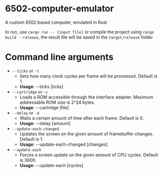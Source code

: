# 6502-computer-emulator
A custom 6502 based computer, emulated in Rust

to run, use `cargo run -- [input file]` or compile the project using `cargo build --release`, the result file will be saved in the `target/release` folder

# Command line arguments
- `--ticks` or `-t`
  - Sets how many clock cycles per frame will be processed. Default is 1.
  - **Usage**: --ticks [ticks]
- `--cartridge` or `-c`
  - Loads a ROM accessible through the interface adapter. Maximum addressable ROM size is 2^24 bytes.
  - **Usage**: --cartridge [file]
- `--delay` or `-d`
  - Waits a certain amount of time after each frame. Default is 0.
  - **Usage**: --delay [amount]
- `--update-each-changed`
  - Updates the screen on the given amount of framebuffer changes. Default is 1.
  - **Usage**: --update-each-changed [changes]
- `--update-each`
  - Forces a screen update on the given amount of CPU cycles. Default is 3600.
  - **Usage**: --update-each [cycles]
